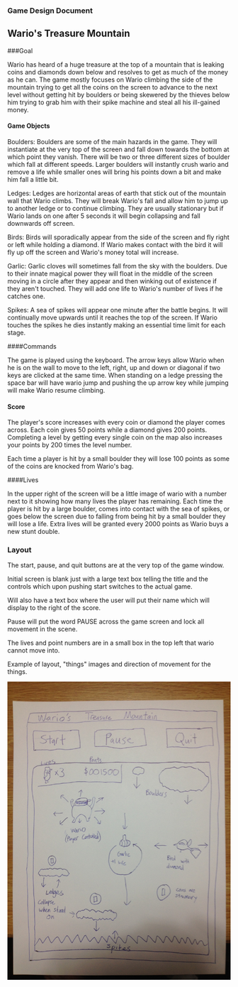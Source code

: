 ### Game Design Document

## Wario's Treasure Mountain

###Goal

Wario has heard of a huge treasure at the top of a mountain that is leaking coins and diamonds down below and resolves to get as much of the money as he can. The game mostly focuses on Wario climbing the side of the mountain trying to get all the coins on the screen to advance to the next level without getting hit by boulders or being skewered by the thieves below him trying to grab him with their spike machine and steal all his ill-gained money.

#### Game Objects

Boulders: Boulders are some of the main hazards in the game. They will instantiate at the very top of the screen and fall down towards the bottom at which point they vanish. There will be two or three different sizes of boulder which fall at different speeds. Larger boulders will instantly crush wario and remove a life while smaller ones will bring his points down a bit and make him fall a little bit. 

Ledges: Ledges are horizontal areas of earth that stick out of the mountain wall that Wario climbs. They will break Wario's fall and allow him to jump up to another ledge or to continue climbing. They are usually stationary but if Wario lands on one after 5 seconds it will begin collapsing and fall downwards off screen.

Birds: Birds will sporadically appear from the side of the screen and fly right or left while holding a diamond. If Wario makes contact with the bird it will fly up off the screen and Wario's money total will increase.

Garlic: Garlic cloves will sometimes fall from the sky with the boulders. Due to their innate magical power they will float in the middle of the screen moving in a circle after they appear and then winking out of existence if they aren't touched. They will add one life to Wario's number of lives if he catches one.

Spikes: A sea of spikes will appear one minute after the battle begins. It will continually move upwards until it reaches the top of the screen. If Wario touches the spikes he dies instantly making an essential time limit for each stage.


####Commands

The game is played using the keyboard. The arrow keys allow Wario when he is on the wall to move to the left, right, up and down or diagonal if two keys are clicked at the same time. When standing on a ledge pressing the space bar will have wario jump and pushing the up arrow key while jumping will make Wario resume climbing. 

#### Score

The player's score increases with every coin or diamond the player comes across. Each coin gives 50 points while a diamond gives 200 points. Completing a level by getting every single coin on the map also increases your points by 200 times the level number. 

Each time a player is hit by a small boulder they will lose 100 points as some of the coins are knocked from Wario's bag. 

####Lives

In the upper right of the screen will be a little image of wario with a number next to it showing how many lives the player has remaining. Each time the player 
is hit by a large boulder, comes into contact with the sea of spikes, or goes below the screen due to falling from being hit by a small boulder they will lose a life. Extra lives will be granted every 2000 points as Wario buys a new stunt double.

### Layout

The start, pause, and quit buttons are at the very top of the game window. 

Initial screen is blank just with a large text box telling the title and the controls which upon pushing start switches to the actual game.

Will also have a text box where the user will put their name which will display to the right of the score.

Pause will put the word PAUSE across the game screen and lock all movement in the scene.

The lives and point numbers are in a small box in the top left that wario cannot move into.

Example of layout, "things" images and direction of movement for the things.

![Layout](Layoutimage.jpg "Layout")